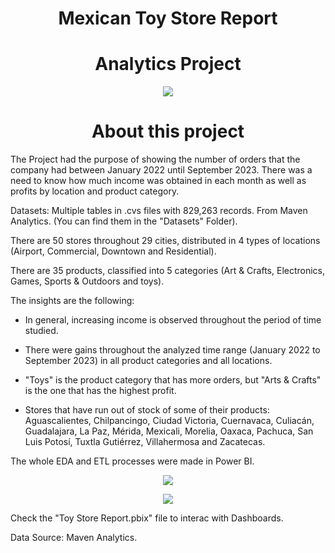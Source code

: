 ## <h1 align=center> Mexican Toy Store Report
# <h1 align=center> Analytics Project

<p align="center">
<img src=https://github.com/janicerico/Mexican_Toy_Store_Report/assets/109157476/a492a7bf-49a4-4eac-8828-9624b36503e5>

# <h1 align=center> About this project

The Project had the purpose of showing the number of orders that the company had between January 2022 until September 2023. There was a need to know how much income was obtained in each month as well as profits by location and product category.

Datasets: Multiple tables in .cvs files with 829,263 records. From Maven Analytics. (You can find them in the "Datasets" Folder).

There are 50 stores throughout 29 cities, distributed in 4 types of locations (Airport, Commercial, Downtown and Residential).

There are 35 products, classified into 5 categories (Art & Crafts, Electronics, Games, Sports & Outdoors and toys).

The insights are the following:

- In general, increasing income is observed throughout the period of time studied.

- There were gains throughout the analyzed time range (January 2022 to September 2023) in all product categories and all locations.

- "Toys" is the product category that has more orders, but "Arts & Crafts" is the one that has the highest profit.

- Stores that have run out of stock of some of their products: Aguascalientes, Chilpancingo, Ciudad Victoria, Cuernavaca, Culiacán, Guadalajara, La Paz, Mérida, Mexicali, Morelia, Oaxaca, Pachuca, San Luis Potosí, Tuxtla Gutiérrez, Villahermosa and Zacatecas.

The whole EDA and ETL processes were made in Power BI.

<p align="center">
<img src=https://github.com/janicerico/Mexican_Toy_Store_Report/assets/109157476/70db8333-ffd2-4fa6-909e-ae9ac2fb284d>

<p align="center">
<img src=https://github.com/janicerico/Mexican_Toy_Store_Report/assets/109157476/a80fc948-3354-4909-91bb-cad91ea978ee>

Check the "Toy Store Report.pbix" file to interac with Dashboards.

Data Source: Maven Analytics.
